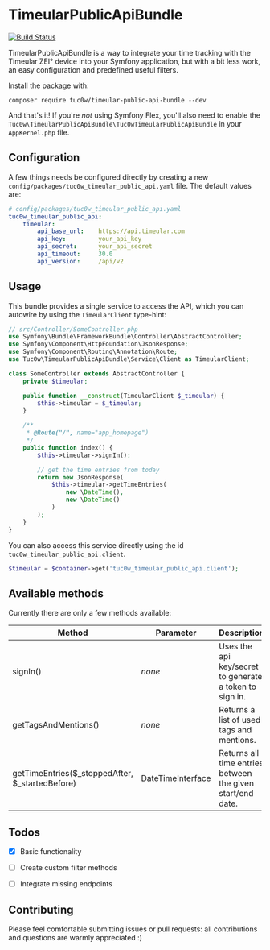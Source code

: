 # TimeularPublicApiBundle

[![Build Status](https://travis-ci.org/tuc0w/TimeularPublicApiBundle.svg?branch=master)](https://travis-ci.org/tuc0w/TimeularPublicApiBundle)

TimeularPublicApiBundle is a way to integrate your time tracking with
the Timeular ZEI° device into your Symfony application, but with a bit
less work, an easy configuration and predefined useful filters.

Install the package with:
```console
composer require tuc0w/timeular-public-api-bundle --dev
```

And that's it! If you're *not* using Symfony Flex, you'll also
need to enable the `Tuc0w\TimeularPublicApiBundle\Tuc0wTimeularPublicApiBundle`
in your `AppKernel.php` file.


## Configuration

A few things needs be configured directly by creating a new
`config/packages/tuc0w_timeular_public_api.yaml` file.
The default values are:
```yaml
# config/packages/tuc0w_timeular_public_api.yaml
tuc0w_timeular_public_api:
    timeular:
        api_base_url:    https://api.timeular.com
        api_key:         your_api_key
        api_secret:      your_api_secret
        api_timeout:     30.0
        api_version:     /api/v2
```


## Usage

This bundle provides a single service to access the API, which
you can autowire by using the `TimeularClient` type-hint:
```php
// src/Controller/SomeController.php
use Symfony\Bundle\FrameworkBundle\Controller\AbstractController;
use Symfony\Component\HttpFoundation\JsonResponse;
use Symfony\Component\Routing\Annotation\Route;
use Tuc0w\TimeularPublicApiBundle\Service\Client as TimeularClient;

class SomeController extends AbstractController {
    private $timeular;

    public function __construct(TimeularClient $_timeular) {
        $this->timeular = $_timeular;
    }

    /**
     * @Route("/", name="app_homepage")
     */
    public function index() {
        $this->timeular->signIn();

        // get the time entries from today
        return new JsonResponse(
            $this->timeular->getTimeEntries(
                new \DateTime(),
                new \DateTime()
            )
        );
    }
}
```

You can also access this service directly using the id
`tuc0w_timeular_public_api.client`.
```php
$timeular = $container->get('tuc0w_timeular_public_api.client');
```


## Available methods

Currently there are only a few methods available:

| Method                                          | Parameter             | Description                                                |
| ----------------------------------------------- | --------------------- | ---------------------------------------------------------- |
| signIn()                                        | *none*                | Uses the api key/secret to generate a token to sign in.    |
| getTagsAndMentions()                            | *none*                | Returns a list of used tags and mentions.                  |
| getTimeEntries($_stoppedAfter, $_startedBefore) | DateTimeInterface     | Returns all time entries between the given start/end date. |


## Todos
- [x] Basic functionality
- [ ] Create custom filter methods
- [ ] Integrate missing endpoints


## Contributing
Please feel comfortable submitting issues or pull requests: all contributions
and questions are warmly appreciated :)
